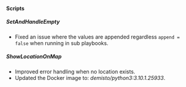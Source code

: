 
#### Scripts
##### SetAndHandleEmpty
- Fixed an issue where the values are appended regardless `append = false` when running in sub playbooks.

##### ShowLocationOnMap
- Improved error handling when no location exists.
- Updated the Docker image to: *demisto/python3:3.10.1.25933*.
